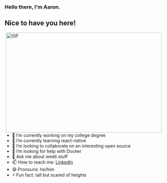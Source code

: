 ### Hello there, I'm Aaron. 
## Nice to have you here!

<img align="right" alt="GIF" src="https://media0.giphy.com/media/1qktVRi0xWSxQZnzPI/giphy.gif" width="500" height="320">

- 🔭 I’m currently working on my college degree
- 🌱 I’m currently learning react-native
- 👯 I’m looking to collaborate on an interesting open source
- 🤔 I’m looking for help with Docker
- 💬 Ask me about weeb stuff
- 📫 How to reach me: [LinkedIn](https://www.linkedin.com/in/aaronreihill/)
- 😄 Pronouns: he/him
- ⚡ Fun fact: tall but scared of heights 


